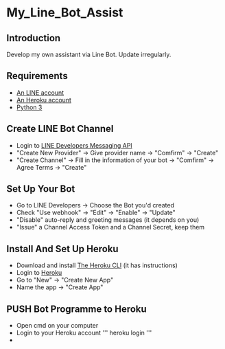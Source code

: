 # My_Line_Bot_Assist
## Introduction
Develop my own assistant via Line Bot. Update irregularly.
## Requirements
- [An LINE account](https://line.me/en/)
- [An Heroku account](https://www.heroku.com)
- [Python 3](https://www.python.org/)
## Create LINE Bot Channel
- Login to [LINE Developers Messaging API](https://developers.line.biz/en/services/messaging-api/)
- "Create New Provider" -> Give provider name -> "Comfirm" -> "Create"
- "Create Channel" -> Fill in the information of your bot -> "Comfirm" -> Agree Terms -> "Create"
## Set Up Your Bot
- Go to LINE Developers -> Choose the Bot you'd created
- Check "Use webhook" -> "Edit" -> "Enable" -> "Update"
- "Disable" auto-reply and greeting messages (it depends on you)
- "Issue" a Channel Access Token and a Channel Secret, keep them
## Install And Set Up Heroku
- Download and install [The Heroku CLI](https://devcenter.heroku.com/articles/heroku-cli) (it has instructions)
- Login to [Heroku](https://www.heroku.com)
- Go to "New" -> "Create New App"
- Name the app -> "Create App" 
## PUSH Bot Programme to Heroku
- Open cmd on your computer
- Login to your Heroku account
'''
heroku login
'''
- 

